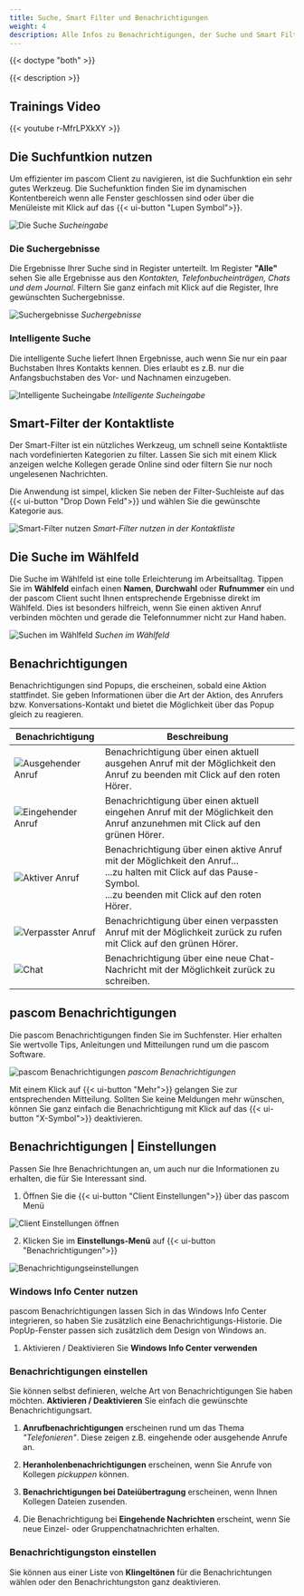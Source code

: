 ```yaml
---
title: Suche, Smart Filter und Benachrichtigungen
weight: 4
description: Alle Infos zu Benachrichtigungen, der Suche und Smart Filter im pascom Client
---
```


{{< doctype "both" >}}
 
{{< description >}}

## Trainings Video

{{< youtube r-MfrLPXkXY >}} 


## Die Suchfuntkion nutzen

Um effizienter im pascom Client zu navigieren, ist die Suchfunktion ein sehr gutes Werkzeug. Die Suchefunktion finden Sie im dynamischen Kontentbereich wenn alle Fenster geschlossen sind oder über die Menüleiste mit Klick auf das {{< ui-button "Lupen Symbol">}}.

![Die Suche](search_input.jpg)
*Sucheingabe*
</br>

### Die Suchergebnisse

Die Ergebnisse Ihrer Suche sind in Register unterteilt. Im Register **"Alle"** sehen Sie alle Ergebnisse aus den *Kontakten, Telefonbucheinträgen, Chats und dem Journal*. Filtern Sie ganz einfach mit Klick auf die Register, Ihre gewünschten Suchergebnisse.

![Suchergebnisse](search_results.de.jpg)
*Suchergebnisse*
</br>

### Intelligente Suche

Die intelligente Suche liefert Ihnen Ergebnisse, auch wenn Sie nur ein paar Buchstaben Ihres Kontakts kennen. Dies erlaubt es z.B. nur die Anfangsbuchstaben des Vor- und Nachnamen einzugeben.


![Intelligente Sucheingabe](search_intelligent.jpg)
*Intelligente Sucheingabe*
</br>

## Smart-Filter der Kontaktliste

Der Smart-Filter ist ein nützliches Werkzeug, um schnell seine Kontaktliste nach vordefinierten Kategorien zu filter. Lassen Sie sich mit einem Klick anzeigen welche Kollegen gerade Online sind oder filtern Sie nur noch ungelesenen Nachrichten.

Die Anwendung ist simpel, klicken Sie neben der Filter-Suchleiste auf das {{< ui-button "Drop Down Feld">}} und wählen Sie die gewünschte Kategorie aus.

![Smart-Filter nutzen](smartfilter.de.jpg)
*Smart-Filter nutzen in der Kontaktliste*
</br>

## Die Suche im Wählfeld

Die Suche im Wählfeld ist eine tolle Erleichterung im Arbeitsalltag. Tippen Sie im **Wählfeld** einfach einen **Namen**, **Durchwahl** oder **Rufnummer** ein und der pascom Client sucht Ihnen entsprechende Ergebnisse direkt im Wählfeld. Dies ist besonders hilfreich, wenn Sie einen aktiven Anruf verbinden möchten und gerade die Telefonnummer nicht zur Hand haben. 

![Suchen im Wählfeld](search_dialpad.jpg)
*Suchen im Wählfeld*
</br>

## Benachrichtigungen

Benachrichtigungen sind Popups, die erscheinen, sobald eine Aktion stattfindet. Sie geben Informationen über die Art der Aktion, des Anrufers bzw. Konversations-Kontakt und bietet die Möglichkeit über das Popup gleich zu reagieren.


|Benachrichtigung|Beschreibung|
|---|---|
|![Ausgehender Anruf](notification_outbound_call.de.png)|Benachrichtigung über einen aktuell ausgehen Anruf mit der Möglichkeit den Anruf zu beenden mit Click auf den roten Hörer.|
|![Eingehender Anruf](notification_inbound_call.de.png)|Benachrichtigung über einen aktuell eingehen Anruf mit der Möglichkeit den Anruf anzunehmen mit Click auf den grünen Hörer.|
|![Aktiver Anruf](notification_active_call.de.png)|Benachrichtigung über einen aktive Anruf mit der Möglichkeit den Anruf...<br>...zu halten mit Click auf das Pause-Symbol.<br>...zu beenden mit Click auf den roten Hörer.|
|![Verpasster Anruf](notification_missed_call.de.png)|Benachrichtigung über einen verpassten Anruf mit der Möglichkeit zurück zu rufen mit Click auf den grünen Hörer.|
|![Chat](notification_chat.de.png)|Benachrichtigung über eine neue Chat-Nachricht mit der Möglichkeit zurück zu schreiben.|


## pascom Benachrichtigungen

Die pascom Benachrichtigungen finden Sie im Suchfenster. Hier erhalten Sie wertvolle Tips, Anleitungen und Mitteilungen rund um die pascom Software.

![pascom Benachrichtigungen](pascom_notifications.de.jpg)
*pascom Benachrichtigungen*
</br>

Mit einem Klick auf {{< ui-button "Mehr">}} gelangen Sie zur entsprechenden Mitteilung. Sollten Sie keine Meldungen mehr wünschen, können Sie ganz einfach die Benachrichtigung mit Klick auf das {{< ui-button "X-Symbol">}} deaktivieren.

## Benachrichtigungen | Einstellungen

Passen Sie Ihre Benachrichtungen an, um auch nur die Informationen zu erhalten, die für Sie Interessant sind. 

1. Öffnen Sie die {{< ui-button "Client Einstellungen">}} über das pascom Menü


![Client Einstellungen öffnen](open_clientsettings.jpg)
</br>

2. Klicken Sie im **Einstellungs-Menü** auf {{< ui-button "Benachrichtigungen">}}


![Benachrichtigungseinstellungen](notification_settings.de.jpg)
</br>

### Windows Info Center nutzen

pascom Benachrichtigungen lassen Sich in das Windows Info Center integrieren, so haben Sie zusätzlich eine Benachrichtigungs-Historie. Die PopUp-Fenster passen sich zusätzlich dem Design von Windows an. 

1. Aktivieren / Deaktivieren Sie **Windows Info Center verwenden**

### Benachrichtigungen einstellen

Sie können selbst definieren, welche Art von Benachrichtigungen Sie haben möchten. **Aktivieren / Deaktivieren** Sie einfach die gewünschte Benachrichtigungsart.

1. **Anrufbenachrichtigungen** erscheinen rund um das Thema *"Telefonieren"*. Diese zeigen z.B. eingehende oder ausgehende Anrufe an.  

2. **Heranholenbenachrichtigungen** erscheinen, wenn Sie Anrufe von Kollegen *pickuppen* können.  

3. **Benachrichtigungen bei Dateiübertragung** erscheinen, wenn Ihnen Kollegen Dateien zusenden.  

4. Die Benachrichtigung bei **Eingehende Nachrichten** erscheint, wenn Sie neue Einzel- oder Gruppenchatnachrichten erhalten.  

### Benachrichtigungston einstellen

Sie können aus einer Liste von **Klingeltönen** für die Benachrichtungen wählen oder den Benachrichtungston ganz deaktivieren.  

<br/>





